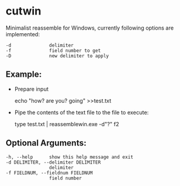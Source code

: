 # cutwin
Minimalist reassemble for Windows, currently following options
are implemented:

    -d              delimiter
    -f              field number to get
    -D              new delimiter to apply
## Example:

* Prepare input
    
    echo "how? are you? going" >>test.txt
        
* Pipe the contents of the text file to the file to execute:
    
    type test.txt | reassemblewin.exe -d"?" f2

## Optional Arguments:

    -h, --help      show this help message and exit
    -d DELIMITER, --delimiter DELIMITER
                    delimiter
    -f FIELDNUM, --fieldnum FIELDNUM
                    field number

